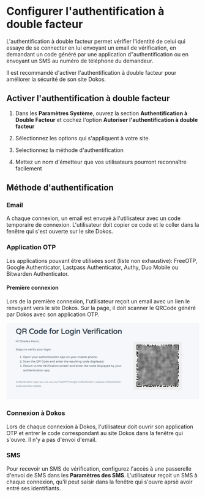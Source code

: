 # Configurer l'authentification à double facteur

L'authentification à double facteur permet vérifier l'identité de celui qui essaye de se connecter en lui envoyant un email de vérification, en demandant un code généré par une application d"authentification ou en envoyant un SMS au numéro de téléphone du demandeur.

Il est recommandé d'activer l'authentification à double facteur pour améliorer la sécurité de son site Dokos.


## Activer l'authentification à double facteur

1. Dans les **Paramètres Système**, ouvrez la section **Authentification à Double Facteur** et cochez l'option **Autoriser l'authentification à double facteur**

2. Sélectionnez les options qui s'appliquent à votre site.

3. Selectionnez la méthode d'authentification

4. Mettez un nom d'émetteur que vos utilisateurs pourront reconnaître facilement


## Méthode d'authentification

### Email

A chaque connexion, un email est envoyé à l'utilisateur avec un code temporaire de connexion.
L'utilisateur doit copier ce code et le coller dans la fenêtre qui s'est ouverte sur le site Dokos.

### Application OTP

Les applications pouvant être utilisées sont (liste non exhaustive): FreeOTP, Google Authenticator, Lastpass Authenticator, Authy, Duo Mobile ou Bitwarden Authenticator.

#### Première connexion

Lors de la première connexion, l'utilisateur reçoit un email avec un lien le renvoyant vers le site Dokos.
Sur la page, il doit scanner le QRCode généré par Dokos avec son application OTP.

![otp_qrcode.png](/content/(unsorted)/otp_qrcode.png)

### Connexion à Dokos

Lors de chaque connexion à Dokos, l'utilisateur doit ouvrir son application OTP et entrer le code correspondant au site Dokos dans la fenêtre qui s'ouvre.
Il n'y a pas d'envoi d'email.

### SMS

Pour recevoir un SMS de vérification, configurez l'accès à une passerelle d'envoi de SMS dans les **Paramètres des SMS**.
L'utilisateur reçoit un SMS à chaque connexion, qu'il peut saisir dans la fenêtre qui s'ouvre aprsè avoir entré ses identifiants.
